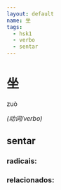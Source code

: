 ```yaml
--- 
layout: default
name: 坐 
tags: 
  - hsk1
  - verbo
  - sentar
--- 
```

# 坐 
zuò  
 
*(动词/verbo)*  
## sentar 
### radicais: 
### relacionados: 
